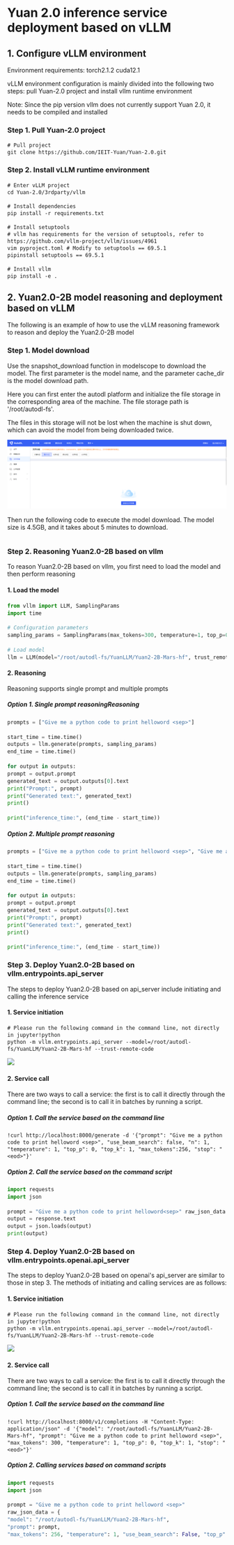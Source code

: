 # Yuan 2.0 inference service deployment based on vLLM

## 1. Configure vLLM environment
Environment requirements: torch2.1.2 cuda12.1

vLLM environment configuration is mainly divided into the following two steps: pull Yuan-2.0 project and install vllm runtime environment

Note: Since the pip version vllm does not currently support Yuan 2.0, it needs to be compiled and installed

### Step 1. Pull Yuan-2.0 project

```shell
# Pull project
git clone https://github.com/IEIT-Yuan/Yuan-2.0.git
```

### Step 2. Install vLLM runtime environment

```shell
# Enter vLLM project
cd Yuan-2.0/3rdparty/vllm

# Install dependencies
pip install -r requirements.txt

# Install setuptools
# vllm has requirements for the version of setuptools, refer to https://github.com/vllm-project/vllm/issues/4961
vim pyproject.toml # Modify to setuptools == 69.5.1
pipinstall setuptools == 69.5.1

# Install vllm
pip install -e .
```

## 2. Yuan2.0-2B model reasoning and deployment based on vLLM

The following is an example of how to use the vLLM reasoning framework to reason and deploy the Yuan2.0-2B model

### Step 1. Model download

Use the snapshot_download function in modelscope to download the model. The first parameter is the model name, and the parameter cache_dir is the model download path.

Here you can first enter the autodl platform and initialize the file storage in the corresponding area of ​​the machine. The file storage path is '/root/autodl-fs'.

The files in this storage will not be lost when the machine is shut down, which can avoid the model from being downloaded twice.

![autodl-fs](images/autodl-fs.png)

Then run the following code to execute the model download. The model size is 4.5GB, and it takes about 5 minutes to download.

```python from modelscope import snapshot_download model_dir = snapshot_download('YuanLLM/Yuan2-2B-Mars-hf', cache_dir='/root/autodl-fs')
```

### Step 2. Reasoning Yuan2.0-2B based on vllm

To reason Yuan2.0-2B based on vllm, you first need to load the model and then perform reasoning

#### 1. Load the model

```python
from vllm import LLM, SamplingParams
import time

# Configuration parameters
sampling_params = SamplingParams(max_tokens=300, temperature=1, top_p=0, top_k=1, min_p=0.0, length_penalty=1.0, repetition_penalty=1.0, stop="<eod>", )

# Load model
llm = LLM(model="/root/autodl-fs/YuanLLM/Yuan2-2B-Mars-hf", trust_remote_code=True)
```

#### 2. Reasoning
Reasoning supports single prompt and multiple prompts

##### Option 1. Single prompt reasoningReasoning

```python
prompts = ["Give me a python code to print helloword <sep>"]

start_time = time.time()
outputs = llm.generate(prompts, sampling_params)
end_time = time.time()

for output in outputs:
prompt = output.prompt
generated_text = output.outputs[0].text
print("Prompt:", prompt)
print("Generated text:", generated_text)
print()

print("inference_time:", (end_time - start_time))
```

##### Option 2. Multiple prompt reasoning

```python
prompts = ["Give me a python code to print helloword <sep>", "Give me a c++ code to print helloword <sep>>"]

start_time = time.time()
outputs = llm.generate(prompts, sampling_params)
end_time = time.time()

for output in outputs:
prompt = output.prompt
generated_text = output.outputs[0].text
print("Prompt:", prompt)
print("Generated text:", generated_text)
print()

print("inference_time:", (end_time - start_time))
```

### Step 3. Deploy Yuan2.0-2B based on vllm.entrypoints.api_server
The steps to deploy Yuan2.0-2B based on api_server include initiating and calling the inference service

#### 1. Service initiation

```shell 
# Please run the following command in the command line, not directly in jupyter!python
python -m vllm.entrypoints.api_server --model=/root/autodl-fs/YuanLLM/Yuan2-2B-Mars-hf --trust-remote-code
```

![](images/05-0.png)

#### 2. Service call
There are two ways to call a service: the first is to call it directly through the command line; the second is to call it in batches by running a script.

##### Option 1. Call the service based on the command line

```shell
!curl http://localhost:8000/generate -d '{"prompt": "Give me a python code to print helloword <sep>", "use_beam_search": false, "n": 1, "temperature": 1, "top_p": 0, "top_k": 1, "max_tokens":256, "stop": "<eod>"}'
```

##### Option 2. Call the service based on the command script

```python
import requests
import json

prompt = "Give me a python code to print helloword<sep>" raw_json_data = { "prompt": prompt, "logprobs": 1, "max_tokens": 256, "temperature": 1, "use_beam_search": False, "top_p ": 0, "top_k": 1, "stop": "<eod>", } json_data = json.dumps(raw_json_data) headers = { "Content-Type": "application/json", } response = requests.post (f'http://localhost:8000/generate', data=json_data, headers=headers)
output = response.text
output = json.loads(output)
print(output)
```

### Step 4. Deploy Yuan2.0-2B based on vllm.entrypoints.openai.api_server
The steps to deploy Yuan2.0-2B based on openai's api_server are similar to those in step 3. The methods of initiating and calling services are as follows:

#### 1. Service initiation

```shell 
# Please run the following command in the command line, not directly in jupyter!python
python -m vllm.entrypoints.openai.api_server --model=/root/autodl-fs/YuanLLM/Yuan2-2B-Mars-hf --trust-remote-code
```

![](images/05-1.png)

#### 2. Service call
There are two ways to call a service: the first is to call it directly through the command line; the second is to call it in batches by running a script.

##### Option 1. Call the service based on the command line

```shell
!curl http://localhost:8000/v1/completions -H "Content-Type: application/json" -d '{"model": "/root/autodl-fs/YuanLLM/Yuan2-2B-Mars-hf", "prompt": "Give me a python code to print helloword <sep>", "max_tokens": 300, "temperature": 1, "top_p": 0, "top_k": 1, "stop": "<eod>"}'
```

##### Option 2. Calling services based on command scripts

```python
import requests
import json

prompt = "Give me a python code to print helloword <sep>"
raw_json_data = {
"model": "/root/autodl-fs/YuanLLM/Yuan2-2B-Mars-hf",
"prompt": prompt,
"max_tokens": 256, "temperature": 1, "use_beam_search": False, "top_p": 0, "top_k": 1, "stop": "<eod>", } json_data = json.dumps(raw_json_data, ensure_ascii=True) headers = { "Content-Type": "application/json", } response = requests.post(f'http://localhost:8000/v1/completions', data=json_data, headers=headers) output = response.text output = json.loads(output) print(output) ```
